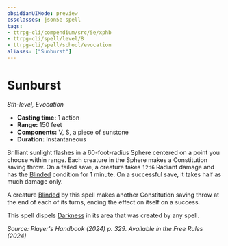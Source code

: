 ```yaml
---
obsidianUIMode: preview
cssclasses: json5e-spell
tags:
- ttrpg-cli/compendium/src/5e/xphb
- ttrpg-cli/spell/level/8
- ttrpg-cli/spell/school/evocation
aliases: ["Sunburst"]
---
```

# Sunburst
*8th-level, Evocation*  

- **Casting time:** 1 action
- **Range:** 150 feet
- **Components:** V, S, a piece of sunstone
- **Duration:** Instantaneous

Brilliant sunlight flashes in a 60-foot-radius Sphere centered on a point you choose within range. Each creature in the Sphere makes a Constitution saving throw. On a failed save, a creature takes `12d6` Radiant damage and has the [Blinded](conditions.md#Blinded) condition for 1 minute. On a successful save, it takes half as much damage only.

A creature [Blinded](conditions.md#Blinded) by this spell makes another Constitution saving throw at the end of each of its turns, ending the effect on itself on a success.

This spell dispels [Darkness](3-Compendium/CLI/rules/variant-rules/darkness-xphb.md) in its area that was created by any spell.

*Source: Player's Handbook (2024) p. 329. Available in the Free Rules (2024)*